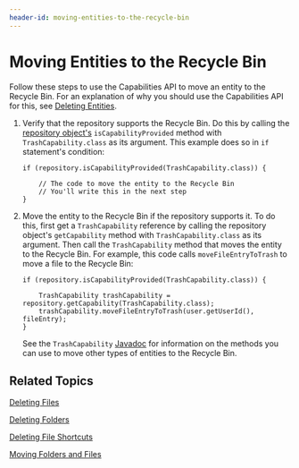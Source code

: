 ```yaml
---
header-id: moving-entities-to-the-recycle-bin
---
```


# Moving Entities to the Recycle Bin

Follow these steps to use the Capabilities API to move an entity to the Recycle 
Bin. For an explanation of why you should use the Capabilities API for this, see 
[Deleting Entities](liferay.com). 

1.  Verify that the repository supports the Recycle Bin. Do this by calling the 
    [repository object's](/develop/tutorials/-/knowledge_base/7-2/documents-and-media-api#specifying-repositories) 
    `isCapabilityProvided` method with `TrashCapability.class` as its argument. 
    This example does so in `if` statement's condition: 

        if (repository.isCapabilityProvided(TrashCapability.class)) {

            // The code to move the entity to the Recycle Bin
            // You'll write this in the next step
        }

2.  Move the entity to the Recycle Bin if the repository supports it. To do 
    this, first get a `TrashCapability` reference by calling the repository 
    object's `getCapability` method with `TrashCapability.class` as its 
    argument. Then call the `TrashCapability` method that moves the entity to 
    the Recycle Bin. For example, this code calls `moveFileEntryToTrash` to move 
    a file to the Recycle Bin: 

        if (repository.isCapabilityProvided(TrashCapability.class)) {

            TrashCapability trashCapability = repository.getCapability(TrashCapability.class);
            trashCapability.moveFileEntryToTrash(user.getUserId(), fileEntry);
        }

    See the `TrashCapability` 
    [Javadoc](@platform-ref@/7.2-latest/javadocs/portal-kernel/com/liferay/portal/kernel/repository/capabilities/TrashCapability.html) 
    for information on the methods you can use to move other types of entities 
    to the Recycle Bin. 

## Related Topics

[Deleting Files](liferay.com)

[Deleting Folders](liferay.com)

[Deleting File Shortcuts](liferay.com)

[Moving Folders and Files](liferay.com)
